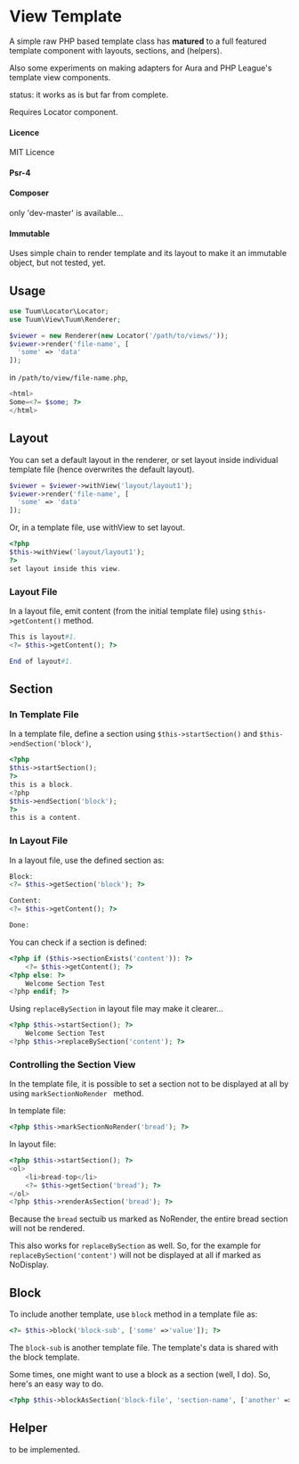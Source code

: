 View Template
=============

A simple raw PHP based template class has __matured__ to 
a full featured template component with layouts, sections, and (helpers). 

Also some experiments on making adapters for Aura and PHP League's template view components. 

status: it works as is but far from complete.

Requires Locator component. 

#### Licence

MIT Licence

#### Psr-4

#### Composer 

only 'dev-master' is available... 

#### Immutable

Uses simple chain to render template and its layout to make it an immutable object, but not tested, yet. 


Usage
-----

```php
use Tuum\Locator\Locator;
use Tuum\View\Tuum\Renderer;

$viewer = new Renderer(new Locator('/path/to/views/'));
$viewer->render('file-name', [ 
  'some' => 'data' 
]);
```

in ```/path/to/view/file-name.php```, 

```php
<html>
Some=<?= $some; ?>
</html>
```

Layout
------

You can set a default layout in the renderer, or set layout 
inside individual template file (hence overwrites the default layout). 

```php
$viewer = $viewer->withView('layout/layout1');
$viewer->render('file-name', [ 
  'some' => 'data' 
]);
```

Or, in a template file, use withView to set layout. 

```php
<?php
$this->withView('layout/layout1');
?>
set layout inside this view.
```

### Layout File

In a layout file, emit content (from the initial template file) using ```$this->getContent()``` method. 

```php
This is layout#1.
<?= $this->getContent(); ?>

End of layout#1.
```


Section
-------

### In Template File

In a template file, define a section using ```$this->startSection()``` 
and ```$this->endSection('block')```,

```php
<?php
$this->startSection();
?>
this is a block.
<?php
$this->endSection('block');
?>
this is a content.
```

### In Layout File

In a layout file, use the defined section as:

```php
Block:
<?= $this->getSection('block'); ?>

Content:
<?= $this->getContent(); ?>

Done:
```

You can check if a section is defined:

```php
<?php if ($this->sectionExists('content')): ?>
    <?= $this->getContent(); ?>
<?php else: ?>
    Welcome Section Test
<?php endif; ?>
```

Using ```replaceBySection``` in layout file may make it clearer... 

```php
<?php $this->startSection(); ?>
    Welcome Section Test
<?php $this->replaceBySection('content'); ?>
```

### Controlling the Section View

In the template file, it is possible to set a section not to be displayed at all by using ```markSectionNoRender ``` method. 

In template file: 

```php
<?php $this->markSectionNoRender('bread'); ?>
```

In layout file:

```php
<?php $this->startSection(); ?>
<ol>
    <li>bread-top</li>
    <?= $this->getSection('bread'); ?>
</ol>
<?php $this->renderAsSection('bread'); ?>
```

Because the ```bread``` sectuib us marked as NoRender, the entire bread section will not be rendered. 

This also works for ```replaceBySection``` as well. So, for the example for ```replaceBySection('content')``` will not be displayed at all if marked as NoDisplay. 


Block
-----

To include another template, use ```block``` method in a template file as:

```php
<?= $this->block('block-sub', ['some' =>'value']); ?>
```

The ```block-sub``` is another template file. The template's data is shared with the block template. 

Some times, one might want to use a block as a section (well, I do). So, here's an easy way to do. 

```php
<?php $this->blockAsSection('block-file', 'section-name', ['another' => 'one']); ?>
```


Helper
------

to be implemented. 
